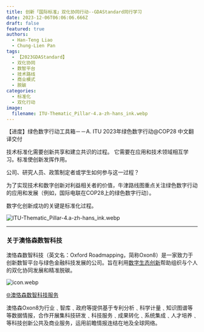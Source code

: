 ```yaml
---
title: 创新「国际标准」双化协同行动--GDAStandard同行学习
date: 2023-12-06T06:06:06.666Z
draft: false
featured: true
authors:
  - Han-Teng Liao
  - Chung-Lien Pan
tags:
  - 【2023GDAStandard】
  - 双化协同
  - 数智平台
  - 技术路线
  - 商业模式
  - 脱碳
categories:
  - 标准化
  - 双化行动
image:
  filename: ITU-Thematic_Pillar-4.a-zh-hans_ink.webp
---
```

<div class="p-3 mb-2 bg-warning text-dark container" markdown="1">

<span style="color: #cf4a31;"><i class="fas fa-battery-quarter ai-1x fa-beat"></i></span>【进度】绿色数字行动工具箱－－A. ITU 2023年绿色数字行动@COP28 中文翻译交付

</div>

技术标准化需要创新共享和建立共识的过程。 它需要在应用和技术领域相互学习。标准使创新发挥作用。

公司、研究人员、政策制定者或学生如何参与这一过程？ 

为了实现技术和数字创新对利益相关者的价值，牛津路线图重点关注绿色数字行动的应用和发展（例如，国际电联在COP28上的绿色数字行动）。

数字化创新成功的关键是标准化过程。  

<!--more-->

![ITU-Thematic_Pillar-4.a-zh-hans_ink.webp](ITU-Thematic_Pillar-4.a-zh-hans_ink.webp)

---

### 关于澳恪森数智科技

澳恪森数智科技（英文名：Oxford Roadmapping，简称Oxon8）是一家致力于创新数智平台与绿色金融科技发展的公司。旨在利用[数字生态创新](https://www.itu.int/dms_pub/itu-d/opb/inno/D-INNO-TOOLKIT.2-2020-PDF-C.pdf)帮助组织与个人的双化协同发展和精准脱碳。

![icon.webp](icon.webp)

<div class="col text-center">
<a href="https://oxon8.netlify.app/" class="btn btn-success px-5 py-3">🌐澳恪森数智科技服务</a>
</div>

澳恪森Oxon8为行业﹑智库﹑政府等提供基于专利分析﹑科学计量﹑知识图谱等等数据情报，合作开展集科技研发﹑科技服务﹑成果转化﹑系统集成﹑人才培养﹑等科技创新公共及商业服务，运用前瞻情报连结在地及全球网络。
